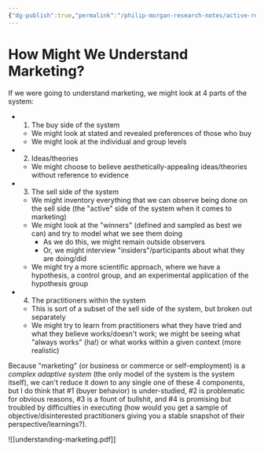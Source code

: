 ```yaml
---
{"dg-publish":true,"permalink":"/philip-morgan-research-notes/active-research/marketing/how-dost-one-come-to-understand-marketing/"}
---
```


# How Might We Understand Marketing?

If we were going to understand marketing, we might look at 4 parts of the system:

- 1) The buy side of the system
	- We might look at stated and revealed preferences of those who buy
	- We might look at the individual and group levels
- 2) Ideas/theories
	- We might choose to believe aesthetically-appealing ideas/theories without reference to evidence
- 3) The sell side of the system
	- We might inventory everything that we can observe being done on the sell side (the "active" side of the system when it comes to marketing)
	- We might look at the "winners" (defined and sampled as best we can) and try to model what we see them doing
		- As we do this, we might remain outside observers
		- Or, we might interview "insiders"/participants about what they are doing/did
	- We might try a more scientific approach, where we have a hypothesis, a control group, and an experimental application of the hypothesis group
- 4) The practitioners within the system
	- This is sort of a subset of the sell side of the system, but broken out separately
	- We might try to learn from practitioners what they have tried and what they believe works/doesn't work; we might be seeing what "always works" (ha!) or what works within a given context (more realistic)

Because "marketing" (or business or commerce or self-employment) is a _complex adaptive system_ (the only model of the system is the system itself), we can't reduce it down to any single one of these 4 components, but I do think that #1 (buyer behavior) is under-studied, #2 is problematic for obvious reasons, #3 is a fount of bullshit, and #4 is promising but troubled by difficulties in executing (how would you get a sample of objective/disinterested practitioners giving you a stable snapshot of their perspective/learnings?).

![[understanding-marketing.pdf]]